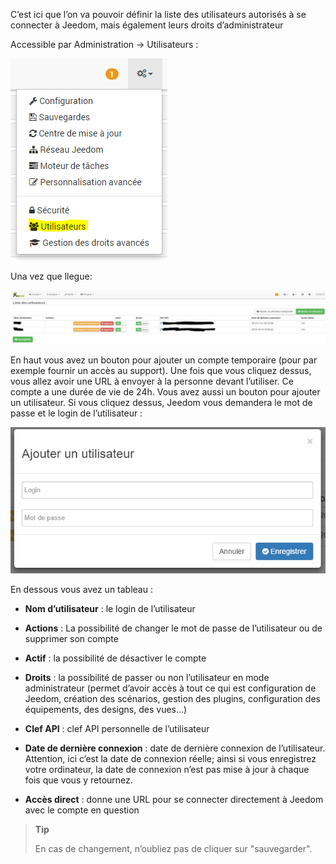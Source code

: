 C’est ici que l’on va pouvoir définir la liste des utilisateurs autorisés à se connecter à Jeedom, mais également leurs droits d’administrateur

Accessible par Administration → Utilisateurs :

![](../images/user.png)

Una vez que llegue:

![](../images/user2.png)

En haut vous avez un bouton pour ajouter un compte temporaire (pour par exemple fournir un accès au support). Une fois que vous cliquez dessus, vous allez avoir une URL à envoyer à la personne devant l’utiliser. Ce compte a une durée de vie de 24h. Vous avez aussi un bouton pour ajouter un utilisateur. Si vous cliquez dessus, Jeedom vous demandera le mot de passe et le login de l’utilisateur :

![](../images/user3.png)

En dessous vous avez un tableau :

-   **Nom d’utilisateur** : le login de l’utilisateur

-   **Actions** : La possibilité de changer le mot de passe de l’utilisateur ou de supprimer son compte

-   **Actif** : la possibilité de désactiver le compte

-   **Droits** : la possibilité de passer ou non l’utilisateur en mode administrateur (permet d’avoir accès à tout ce qui est configuration de Jeedom, création des scénarios, gestion des plugins, configuration des équipements, des designs, des vues…)

-   **Clef API** : clef API personnelle de l’utilisateur

-   **Date de dernière connexion** : date de dernière connexion de l’utilisateur. Attention, ici c’est la date de connexion réelle; ainsi si vous enregistrez votre ordinateur, la date de connexion n’est pas mise à jour à chaque fois que vous y retournez.

-   **Accès direct** : donne une URL pour se connecter directement à Jeedom avec le compte en question

> **Tip**
>
> En cas de changement, n’oubliez pas de cliquer sur "sauvegarder".

